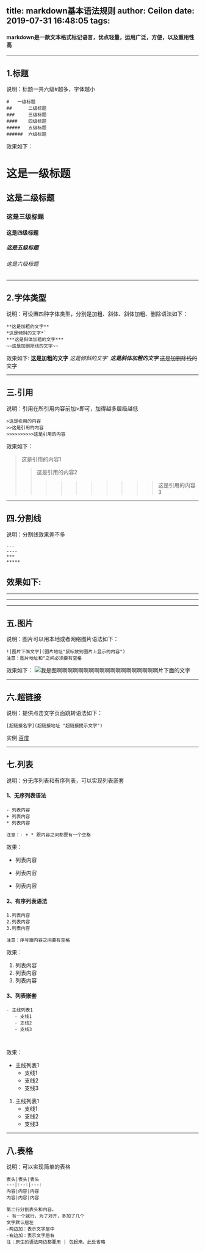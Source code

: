 title: markdown基本语法规则
author: Ceilon
date: 2019-07-31 16:48:05
tags:
---
#### markdown是一款文本格式标记语言，优点轻量，运用广泛，方便，以及重用性高

---

##  1.标题
说明：标题一共六级#越多，字体越小
```
#  	一级标题
##		二级标题
### 	三级标题
####	四级标题
#####	五级标题
######	六级标题
```
效果如下：
# 这是一级标题
## 这是二级标题
### 这是三级标题
#### 这是四级标题
##### 这是五级标题
###### 这是六级标题

---

##  2.字体类型
说明：可设置四种字体类型，分别是加粗、斜体、斜体加粗、删除语法如下：

```
**这是加粗的文字**
*这是倾斜的文字*`
***这是斜体加粗的文字***
~~这是加删除线的文字~~
```

效果如下:
**这是加粗的文字**
*这是倾斜的文字*`
***这是斜体加粗的文字***
~~这是加删除线的文字~~

---
## 三.引用

说明：引用在所引用内容前加>即可，加得越多层级越低
~~~
>这是引用的内容
>>这是引用的内容
>>>>>>>>>>这是引用的内容
~~~
效果如下：

> 这是引用的内容1
>> 这是引用的内容2
>>>>>>>>>> 这是引用的内容3

---
## 四.分割线

说明：分割线效果差不多

```
---
----
***
*****
```

效果如下:
----
***
*****


---
## 五.图片

说明：图片可以用本地或者网络图片语法如下：
```
![图片下面文字](图片地址"鼠标放到图片上显示的内容")
注意：图片地址和"之间必须要有空格
```
效果如下：
![我是图啊啊啊啊啊啊啊啊啊啊啊啊啊啊啊啊啊啊啊片下面的文字](https://img1.gamersky.com/image2019/07/20190706_ljt_red_220_8/gamersky_024small_048_2019761740A68.jpg "sasd")


---
## 六.超链接

说明：提供点击文字页面跳转语法如下：
```
[超链接名字](超链接地址 "超链接提示文字")
```
实例
[百度](http://baidu.com "跳转到百度")


---
## 七.列表

说明：分无序列表和有序列表，可以实现列表嵌套

#### 1、无序列表语法
```
- 列表内容
+ 列表内容
* 列表内容

注意：- + * 跟内容之间都要有一个空格
```
效果：
- 列表内容
+ 列表内容
* 列表内容



#### 2、有序列表语法


```
1.列表内容
2.列表内容
3.列表内容

注意：序号跟内容之间要有空格
```
效果：
1. 列表内容
2. 列表内容
3. 列表内容

#### 3、列表嵌套
```
- 主线列表1
   - 支线1 
   - 支线2
   - 支线3 



```
效果：
- 主线列表1
   - 支线1 
   - 支线2
   - 支线3 
1. 主线列表1
   - 支线1 
   - 支线2
   - 支线3 



---
## 八.表格

说明：可以实现简单的表格
```
表头|表头|表头
---|:--:|---:
内容|内容|内容
内容|内容|内容

第二行分割表头和内容。
- 有一个就行，为了对齐，多加了几个
文字默认居左
-两边加：表示文字居中
-右边加：表示文字居右
注：原生的语法两边都要用 | 包起来。此处省略
```


























